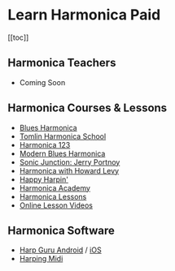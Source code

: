 # Learn Harmonica Paid

[[toc]]

## Harmonica Teachers

- Coming Soon

## Harmonica Courses & Lessons

- [Blues Harmonica](http://www.bluesharmonica.com/)
- [Tomlin Harmonica School](https://tomlinharmonicaschool.com/)
- [Harmonica 123](http://www.harmonica123.com/)
- [Modern Blues Harmonica](http://www.modernbluesharmonica.com/)
- [Sonic Junction: Jerry Portnoy](http://sonic-junction.com/jerry-portnoy)
- [Harmonica with Howard Levy](https://artistworks.com/harmonica-lessons-howard-levy)
- [Happy Harpin'](https://harmonica.com/lessons/)
- [Harmonica Academy](http://www.harmonicaacademy.com/)
- [Harmonica Lessons](http://www.harmonicalessons.com/)
- [Online Lesson Videos](http://www.onlinelessonvideos.com/home.php?cat=288)

## Harmonica Software

- [Harp Guru Android](https://play.google.com/store/apps/details?id=com.jslog.harpguru&hl=en_US&gl=US) / [iOS](https://apps.apple.com/ca/app/harp-guru/id1552752923)
- [Harping Midi](http://www.harpingmidi.com/)
